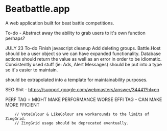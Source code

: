 # Beatbattle.app

A web application built for beat battle competitions.

To-do -
Abstract away the ability to grab users to it's own function perhaps?

JULY 23
To-do
Finish javascript cleanup
Add deleting groups.
Battle.Host should be a user object so we can have expanded functionality.
Database actions should return the value as well as an error in order to be idiomatic.
Consistently used stuff (ie: Ads, Alert Messages) should be put into a type so it's easier to maintain.
<div class="battle-information"> should be extrapolated into a template for maintainability purposes.

SEO Shit -
https://support.google.com/webmasters/answer/34441?hl=en

PERF TAG = MIGHT MAKE PERFORMANCE WORSE
EFFI TAG - CAN MAKE MORE FFICIENT   

		// VoteColour & LikeColour are workarounds to the limits of ZingGrid.
		// ZingGrid usage should be deprecated eventually.